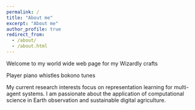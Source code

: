 ```yaml
---
permalink: /
title: "About me"
excerpt: "About me"
author_profile: true
redirect_from: 
  - /about/
  - /about.html
---
```


Welcome to my world wide web page for my Wizardly crafts

Player piano whistles bokono tunes

My current research interests focus on representation learning for multi-agent systems. I am passionate about the application of computational science in Earth observation and sustainable digital agriculture.